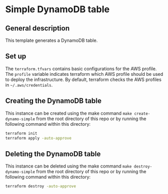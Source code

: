 # Simple DynamoDB table

## General description

This template generates a DynamoDB table.

## Set up

The `terraform.tfvars` contains basic configurations for the AWS profile. The `profile` variable indicates terraform which AWS profile should be used to deploy the infrastructure. By default, terraform checks the AWS profiles in `~/.aws/credentials`.

## Creating the DynamoDB table

This instance can be created using the make command `make create-dynamo-simple` from the root directory of this repo or by running the following command within this directory:

``` bash
terraform init
terraform apply -auto-approve
```

## Deleting the DynamoDB table

This instance can be deleted using the make command `make destroy-dynamo-simple` from the root directory of this repo or by running the following command within this directory:

``` bash
terraform destroy -auto-approve
```
